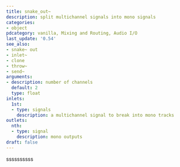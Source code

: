 ```yaml
---
title: snake_out~
description: split multichannel signals into mono signals
categories:
- object
pdcategory: vanilla, Mixing and Routing, Audio I/O
last_update: '0.54'
see_also:
- snake~ out
- inlet~
- clone
- throw~
- send~
arguments:
- description: number of channels
  default: 2
  type: float
inlets:
  1st:
  - type: signals
    description: a multichannel signal to break into mono tracks
outlets:
  nth:
  - type: signal
    description: mono outputs
draft: false
---
```

ssssssssss
